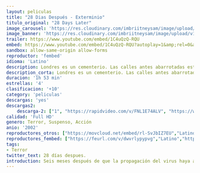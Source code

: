 ```yaml
---
layout: peliculas
title: "28 Dias Después - Exterminio"
titulo_original: "28 Days Later"
image_carousel: 'https://res.cloudinary.com/imbriitneysam/image/upload/v1542767823/28-dias-poster-min.jpg'
image_banner: 'https://res.cloudinary.com/imbriitneysam/image/upload/v1542767824/28-dias-banner-min.jpg'
trailer: https://www.youtube.com/embed/1C4uQzQ-RQU
embed: https://www.youtube.com/embed/1C4uQzQ-RQU?autoplay=1&amp;rel=0&amp;hd=1&border=0&wmode=opaque&enablejsapi=1&modestbranding=1&controls=1&showinfo=0
sandbox: allow-same-origin allow-forms
reproductor: 'fembed'
idioma: 'Latino'
description: Londres es un cementerio. Las calles antes abarrotadas están ahora desiertas. Las tiendas, vacías. Y reina un silencio total. Tras la propagación de un virus que acabó con la mayor parte de la población de Gran Bretaña, tuvo lugar la invasión de unos seres terroríficos. El virus se difundió, tras la incursión en un laboratorio, de un grupo de defensores de los derechos de los animales. Transmitido a través de la sangre, el virus produce efectos devastadores en los afectados. En 28 días la epide...(line truncated)...
description_corta: Londres es un cementerio. Las calles antes abarrotadas están ahora desiertas. Las tiendas, vacías. Y reina un silencio total. Tras la propagación de un virus que acabó con la mayor parte de la población de Gran Bretaña, tuvo lugar la invasión de unos seres terroríficos. El virus se..
duracion: '1h 53 min'
estrellas: '4'
clasificacion: '+10'
category: 'peliculas'
descargas: 'yes'
descargas2:
    descarga-2: ["1", "https://rapidvideo.com/v/FNL1E74ALV", "https://www.google.com/s2/favicons?domain=www.rapidvideo.com","RapidVideo","https://res.cloudinary.com/imbriitneysam/image/upload/v1541473684/mexico.png", "Latino", "Full HD"]
calidad: 'Full HD'
genero: Terror, Suspenso, Acción
anio: '2002'
reproductores_otros: ["https://movcloud.net/embed/rl-SvJbIZ7EU","Latino","https://gdriveplayer.me/embed2.php?link=Dpjc%252BMqj6JuPv%252FiRr7FEUgUixqTY4OFD6pSMSmlRiUbx1e2XBH%252B1nhKkRDEVIGAddNdKTuDHQZhqK8CA7W%252FAqw754L37Bu2nWif9LpJE035Gmb0C%252FwSz%252F3wmHdlFPlZtvSDocSg470FznVCKTa%252FtxtPKeKKnet8tj%252FrsUbw3Xf0u41hLeye6zrMidVUebopJ0fYyVe1ei3hRI47mni1AWA","Latino","https://mstream.website/wjcakxcs3p1x","Latino"]
reproductores_fembed: ["https://feurl.com/v/dwvrlypypvg","Latino","https://feurl.com/v/mzvkjmq-19q","Latino"]
tags:
- Terror
twitter_text: 28 días despues.
introduction: Seis meses después de que la propagación del virus haya aniquilado las Islas Británicas, el ejército de los Estados Unidos declara que ha ganado la guerra contra la infección y que puede comenzar la reconstrucción del país. Con la primera ola de refugiados que vuelve al país, una 
---
```


 







